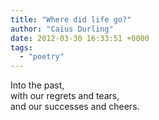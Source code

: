 ```yaml
---
title: "Where did life go?"
author: "Caius Durling"
date: 2012-03-30 16:33:51 +0000
tags:
  - "poetry"
---
```


Into the past,  
with our regrets and tears,  
and our successes and cheers.  

